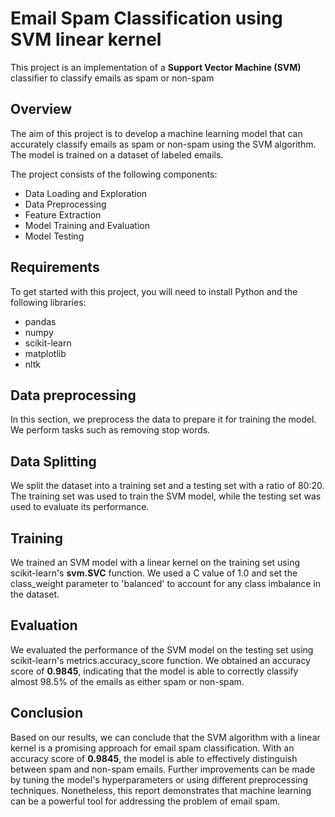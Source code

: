 # Email Spam Classification using SVM linear kernel

This project is an implementation of a **Support Vector Machine (SVM)** classifier to classify emails as spam or non-spam

## Overview
The aim of this project is to develop a machine learning model that can accurately classify emails as spam or non-spam using the SVM algorithm. The model is trained on a dataset of labeled emails.

The project consists of the following components:

* Data Loading and Exploration
* Data Preprocessing
* Feature Extraction
* Model Training and Evaluation
* Model Testing

## Requirements
To get started with this project, you will need to install Python and the following libraries:

* pandas
* numpy
* scikit-learn
* matplotlib
* nltk

## Data preprocessing
In this section, we preprocess the data to prepare it for training the model. We perform tasks such as removing stop words.

## Data Splitting
We split the dataset into a training set and a testing set with a ratio of 80:20. The training set was used to train the SVM model, while the testing set was used to evaluate its performance.

## Training
We trained an SVM model with a linear kernel on the training set using scikit-learn's **svm.SVC** function. We used a C value of 1.0 and set the class_weight parameter to 'balanced' to account for any class imbalance in the dataset.

## Evaluation
We evaluated the performance of the SVM model on the testing set using scikit-learn's metrics.accuracy_score function. We obtained an accuracy score of **0.9845**, indicating that the model is able to correctly classify almost 98.5% of the emails as either spam or non-spam.

## Conclusion
Based on our results, we can conclude that the SVM algorithm with a linear kernel is a promising approach for email spam classification. With an accuracy score of **0.9845**, the model is able to effectively distinguish between spam and non-spam emails. Further improvements can be made by tuning the model's hyperparameters or using different preprocessing techniques. Nonetheless, this report demonstrates that machine learning can be a powerful tool for addressing the problem of email spam.



